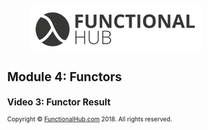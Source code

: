 <p align="center">
<a href="http://functionalHub.com"><img src="./images/logo.png" alt="Functional Hub" width="400"/></a>
</p>

# Module 4: Functors
## Video 3: Functor Result

Copyright © [FunctionalHub.com](http://functionalHub.com) 2018. All rights reserved.
